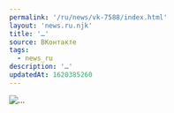 ```yaml
---
permalink: '/ru/news/vk-7588/index.html'
layout: 'news.ru.njk'
title: '…'
source: ВКонтакте
tags:
  - news_ru
description: '…'
updatedAt: 1620385260
---
```

![…](https://sun9-41.userapi.com/sun9-21/ycPyRk8qWRdgKDMOrAmGMIL21hG3O_-xjVzP0Q/QsGmr0Mcz6s.jpg)
